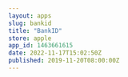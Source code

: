 ```yaml
---
layout: apps
slug: bankid
title: "BankID"
store: apple
app_id: 1463661615
date: 2022-11-17T15:02:50Z
published: 2019-11-20T08:00:00Z
---
```

